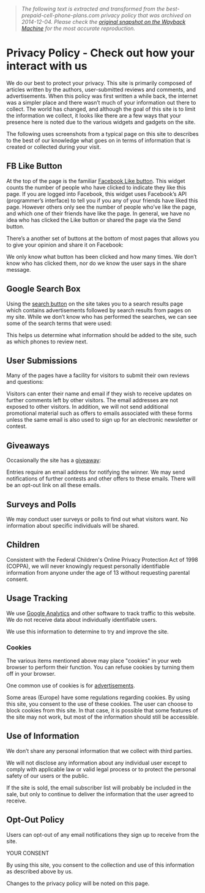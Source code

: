 > *The following text is extracted and transformed from the best-prepaid-cell-phone-plans.com privacy policy that was archived on 2014-12-04. Please check the [original snapshot on the Wayback Machine](https://web.archive.org/web/20141204125517id_/http%3A//www.best-prepaid-cell-phone-plans.com/privacy.html) for the most accurate reproduction.*

# Privacy Policy - Check out how your interact with us

We do our best to protect your privacy. This site is primarily composed of articles written by the authors, user-submitted reviews and comments, and advertisements. When this policy was first written a while back, the internet was a simpler place and there wasn’t much of your information out there to collect. The world has changed, and although the goal of this site is to limit the information we collect, it looks like there are a few ways that your presence here is noted due to the various widgets and gadgets on the site.

The following uses screenshots from a typical page on this site to describes to the best of our knowledge what goes on in terms of information that is created or collected during your visit. 

## FB Like Button  


At the top of the page is the familiar [Facebook Like button](https://developers.facebook.com/docs/reference/plugins/like/). This widget counts the number of people who have clicked to indicate they like this page. If you are logged into Facebook, this widget uses Facebook’s API (programmer’s interface) to tell you if you any of your friends have liked this page. However others only see the number of people who’ve like the page, and which one of their friends have like the page. In general, we have no idea who has clicked the Like button or shared the page via the Send button.

There’s a another set of buttons at the bottom of most pages that allows you to give your opinion and share it on Facebook:  


We only know what button has been clicked and how many times. We don’t know who has clicked them, nor do we know the user says in the share message.  


## Google Search Box  


Using the [search button](https://www.google.com/cse/) on the site takes you to a search results page which contains advertisements followed by search results from pages on my site. While we don’t know who has performed the searches, we can see some of the search terms that were used:  


This helps us determine what information should be added to the site, such as which phones to review next.  


## User Submissions  


Many of the pages have a facility for visitors to submit their own reviews and questions:  


Visitors can enter their name and email if they wish to receive updates on further comments left by other visitors. The email addresses are not exposed to other visitors. In addition, we will not send additional promotional material such as offers to emails associated with these forms unless the same email is also used to sign up for an electronic newsletter or contest.  


## Giveaways

Occasionally the site has a [giveaway](http://www.best-prepaid-cell-phone-plans.com/giveaways.html):  


Entries require an email address for notifying the winner. We may send notifications of further contests and other offers to these emails. There will be an opt-out link on all these emails.  


## Surveys and Polls

We may conduct user surveys or polls to find out what visitors want. No information about specific individuals will be shared.  


## Children

Consistent with the Federal Children's Online Privacy Protection Act of 1998 (COPPA), we will never knowingly request personally identifiable information from anyone under the age of 13 without requesting parental consent.  


## Usage Tracking  


We use [Google Analytics](http://www.google.com/analytics/) and other software to track traffic to this website. We do not receive data about individually identifiable users. 

We use this information to determine to try and improve the site.   


### Cookies

The various items mentioned above may place "cookies" in your web browser to perform their function. You can refuse cookies by turning them off in your browser. 

One common use of cookies is for [advertisements](http://www.best-prepaid-cell-phone-plans.com/ad-affiliate-disclosure.html).

Some areas (Europe) have some regulations regarding cookies. By using this site, you consent to the use of these cookies. The user can choose to block cookies from this site. In that case, it is possible that some features of the site may not work, but most of the information should still be accessible.  


## Use of Information  


We don’t share any personal information that we collect with third parties.

We will not disclose any information about any individual user except to comply with applicable law or valid legal process or to protect the personal safety of our users or the public. 

If the site is sold, the email subscriber list will probably be included in the sale, but only to continue to deliver the information that the user agreed to receive.  


## Opt-Out Policy  


Users can opt-out of any email notifications they sign up to receive from the site.  


YOUR CONSENT

By using this site, you consent to the collection and use of this information as described above by us. 

Changes to the privacy policy will be noted on this page.  

